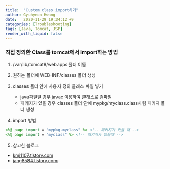 ```yaml
---
title:  "Custom class import하기"
author: Gyuhyeon Hwang
date:   2020-11-29 19:34:12 +9
categories: [Troubleshooting]
tags: [Java, Tomcat, JSP]
render_with_liquid: false
---
```

### 직접 정의한 Class를 tomcat에서 import하는 방법 

1. /var/lib/tomcat8/webapps 폴더 이동

2. 원하는 폴더에 WEB-INF/classes 폴더 생성

3. classes 폴더 안에 사용자 정의 클래스 파일 넣기
    * java파일일 경우 javac 이용하여 클래스로 컴파일
    * 패키지가 있을 경우 classes 폴더 안에 mypkg/myclass.class처럼 패키지 폴더 생성

4. import 방법
```jsp
<%@ page import = "mypkg.myclass" %> <!-- 패키지가 있을 때 -->
<%@ page import = "myclass" %> <!-- 패키지가 없을때 -->
```

5. 참고한 블로그
* [kmj1107.tistory.com](https://kmj1107.tistory.com/entry/jsp%EC%97%90%EC%84%9C-%EC%9E%90%EA%B8%B0%EA%B0%80-%EB%A7%8C%EB%93%A0-class-import-%ED%95%98%EA%B8%B0)
* [jang8584.tistory.com](https://jang8584.tistory.com/72)